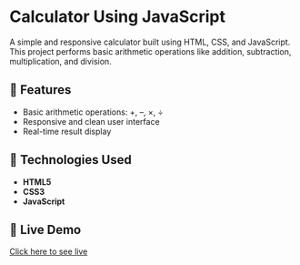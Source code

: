 # Calculator Using JavaScript

A simple and responsive calculator built using HTML, CSS, and JavaScript. This project performs basic arithmetic operations like addition, subtraction, multiplication, and division.

## 🔢 Features

- Basic arithmetic operations: +, –, ×, ÷
- Responsive and clean user interface
- Real-time result display

## 🚀 Technologies Used

- **HTML5**
- **CSS3**
- **JavaScript**

## 📸 Live Demo
[Click here to see live](https://calculator-using-js-beryl.vercel.app) 


